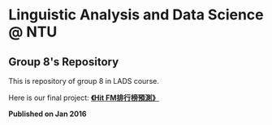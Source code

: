 # Linguistic Analysis and Data Science @ NTU
## Group 8's Repository

This is repository of group 8 in LADS course.  

Here is our final project: [**《Hit FM排行榜預測》**][final-gitbook]  

[final-gitbook]: https://www.gitbook.com/book/weihanglo/hitfm-predict-group8/edit#/edit/master/README.md

**Published on Jan 2016**
